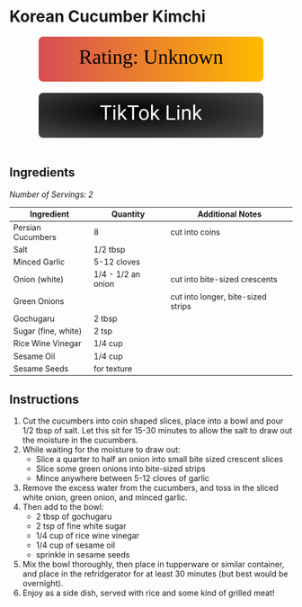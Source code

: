 # Korean Cucumber Kimchi

<div align="center">
  <img src="../../graphics/svg/stars-unknown.svg" alt="Rating">
</div>

<br>

<div align="center">
  <a href="https://www.tiktok.com/@myhealthydish/video/7061408096845057326">
    <img src="../../graphics/svg/link-button-tiktok.svg" alt="TikTok Link">
  </a>
</div>

<br>

## Ingredients
*Number of Servings: 2*

| Ingredient | Quantity | Additional Notes | 
| --- | --- | --- |
| Persian Cucumbers | 8 | cut into coins |
| Salt | 1/2 tbsp | |
| Minced Garlic | 5-12 cloves | |
| Onion (white) | 1/4 - 1/2 an onion | cut into bite-sized crescents |
| Green Onions | | cut into longer, bite-sized strips |
| Gochugaru | 2 tbsp |
| Sugar (fine, white) | 2 tsp |
| Rice Wine Vinegar | 1/4 cup |
| Sesame Oil | 1/4 cup |
| Sesame Seeds | for texture |

## Instructions
1. Cut the cucumbers into coin shaped slices, place into a bowl and pour 1/2 tbsp of salt. Let this sit for 15-30 minutes to allow the salt to draw out the moisture in the cucumbers.
1. While waiting for the moisture to draw out:
    - Slice a quarter to half an onion into small bite sized crescent slices
    - Slice some green onions into bite-sized strips
    - Mince anywhere between 5-12 cloves of garlic
1. Remove the excess water from the cucumbers, and toss in the sliced white onion, green onion, and minced garlic.
1. Then add to the bowl:
    - 2 tbsp of gochugaru
    - 2 tsp of fine white sugar
    - 1/4 cup of rice wine vinegar
    - 1/4 cup of sesame oil
    - sprinkle in sesame seeds
1. Mix the bowl thoroughly, then place in tupperware or similar container, and place in the refridgerator for at least 30 minutes (but best would be overnight).
1. Enjoy as a side dish, served with rice and some kind of grilled meat!
